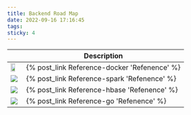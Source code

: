 ```yaml
---
title: Backend Road Map
date: 2022-09-16 17:16:45
tags:
sticky: 4
---
```





|       | Description |
| ----------- | ----------- |
| <img src=https://cdn.staticaly.com/gh/Poseidon-HL/image-hosting@master/20220916/horizontal-logo-monochromatic-white.5mcofq4jd5s0.webp width=70% /> | {% post_link Reference-docker  'Refenence' %}        |
| <img src=https://cdn.staticaly.com/gh/Poseidon-HL/image-hosting@master/20220916/spark-logo-hd.3vgw567m1xs0.webp /> | {% post_link Reference-spark  'Refenence' %}          |
| <img src=https://cdn.staticaly.com/gh/Poseidon-HL/image-hosting@master/20220916/hbase_logo_with_orca_large.zb36bfpahgw.webp /> | {% post_link Reference-hbase  'Refenence' %}          |
| <img src=https://cdn.staticaly.com/gh/Poseidon-HL/image-hosting@master/20220916/go128.18wsmqrs0hk0.webp /> | {% post_link Reference-go  'Refenence' %}          |
